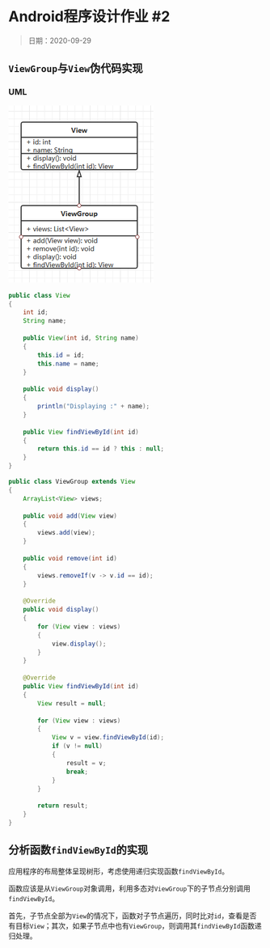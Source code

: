 # Android程序设计作业 #2

> 日期：2020-09-29

## `ViewGroup`与`View`伪代码实现

### UML

![view_uml](images/view_uml.png)

```java
public class View
{
    int id;
    String name;

    public View(int id, String name)
    {
        this.id = id;
        this.name = name;
    }

    public void display()
    {
        println("Displaying :" + name);
    }

    public View findViewById(int id)
    {
        return this.id == id ? this : null;
    }
}
```

```java
public class ViewGroup extends View
{
    ArrayList<View> views;

    public void add(View view)
    {
        views.add(view);
    }

    public void remove(int id)
    {
        views.removeIf(v -> v.id == id);
    }

    @Override
    public void display()
    {
        for (View view : views)
        {
            view.display();
        }
    }

    @Override
    public View findViewById(int id)
    {
        View result = null;

        for (View view : views)
        {
            View v = view.findViewById(id);
            if (v != null)
            {
                result = v;
                break;
            }
        }

        return result;
    }
}
```

## 分析函数`findViewById`的实现

应用程序的布局整体呈现树形，考虑使用递归实现函数`findViewById`。

函数应该是从`ViewGroup`对象调用，利用多态对`ViewGroup`下的子节点分别调用`findViewById`。

首先，子节点全部为`View`的情况下，函数对子节点遍历，同时比对`id`，查看是否有目标`View`；其次，如果子节点中也有`ViewGroup`，则调用其`findViewById`函数递归处理。
